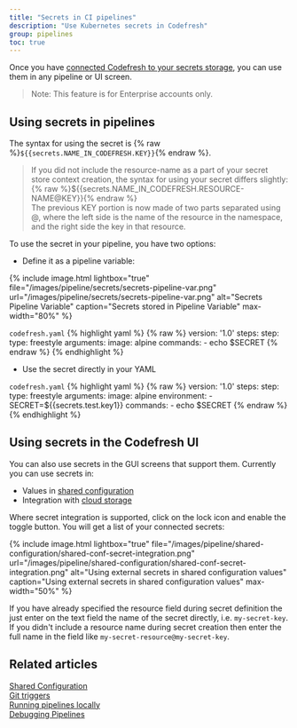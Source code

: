 ```yaml
---
title: "Secrets in CI pipelines"
description: "Use Kubernetes secrets in Codefresh"
group: pipelines
toc: true
---
```


Once you have [connected Codefresh to your secrets storage]({{site.baseurl}}/docs/integrations/secret-storage/), you can use them in any pipeline or UI screen.

> Note: This feature is for Enterprise accounts only.

## Using secrets in pipelines

The syntax for using the secret is {% raw %}`${{secrets.NAME_IN_CODEFRESH.KEY}}`{% endraw %}.

> If you did not include the resource-name as a part of your secret store context creation, the syntax for using your secret differs slightly:  
  {% raw %}${{secrets.NAME_IN_CODEFRESH.RESOURCE-NAME@KEY}}{% endraw %}  
  The previous KEY portion is now made of two parts separated using @, where the left side is the name of the resource in the namespace, and the right side the key in that resource.

To use the secret in your pipeline, you have two options:

* Define it as a pipeline variable:

{% include 
image.html 
lightbox="true" 
file="/images/pipeline/secrets/secrets-pipeline-var.png" 
url="/images/pipeline/secrets/secrets-pipeline-var.png"
alt="Secrets Pipeline Variable" 
caption="Secrets stored in Pipeline Variable" 
max-width="80%" 
%}

`codefresh.yaml`
{% highlight yaml %}
{% raw %}
version: '1.0'
steps:
  step:
    type: freestyle
    arguments:
      image: alpine
      commands:
        - echo $SECRET
{% endraw %}
{% endhighlight %}

* Use the secret directly in your YAML

`codefresh.yaml`
{% highlight yaml %}
{% raw %}
version: '1.0'
steps:
  step:
    type: freestyle
    arguments:
      image: alpine
      environment:
        - SECRET=${{secrets.test.key1}}
      commands:
        - echo $SECRET
{% endraw %}
{% endhighlight %}


## Using secrets in the Codefresh UI

You can also use secrets in the GUI screens that support them. Currently you can use secrets in:

* Values in [shared configuration]({{site.baseurl}}/docs/pipelines/shared-configuration/)
* Integration with [cloud storage]({{site.baseurl}}/docs/testing/test-reports/#connecting-your-storage-account)

Where secret integration is supported, click on the lock icon and enable the toggle button. You will get a list of your connected secrets:


{% include 
image.html 
lightbox="true" 
file="/images/pipeline/shared-configuration/shared-conf-secret-integration.png" 
url="/images/pipeline/shared-configuration/shared-conf-secret-integration.png"
alt="Using external secrets in shared configuration values" 
caption="Using external secrets in shared configuration values"
max-width="50%"
%}

If you have already specified the resource field during secret definition the just enter on the text field the name of the secret directly, i.e. `my-secret-key`.
If you didn't include a resource name during secret creation then enter the full name in the field like `my-secret-resource@my-secret-key`.


## Related articles
[Shared Configuration]({{site.baseurl}}/docs/pipelines/shared-configuration/)  
[Git triggers]({{site.baseurl}}/docs/pipelines/triggers/git-triggers/)  
[Running pipelines locally]({{site.baseurl}}/docs/pipelines/running-pipelines-locally/)  
[Debugging Pipelines]({{site.baseurl}}/docs//yaml-examples/examples/trigger-a-k8s-deployment-from-docker-registry/)  

